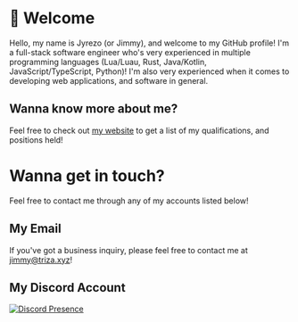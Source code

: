 # 🎉 Welcome

Hello, my name is Jyrezo (or Jimmy), and welcome to my GitHub profile! I'm a full-stack software engineer who's very experienced in multiple programming languages (Lua/Luau, Rust, Java/Kotlin, JavaScript/TypeScript, Python)! I'm also very experienced when it comes to developing web applications, and software in general.

## Wanna know more about me? 

Feel free to check out [my website](https://jyrezo.com) to get a list of my qualifications, and positions held!

# Wanna get in touch?

Feel free to contact me through any of my accounts listed below!

## My Email
If you've got a business inquiry, please feel free to contact me at [jimmy@triza.xyz](mailto:jimmy@triza.xyz)!

## My Discord Account
[![Discord Presence](https://lanyard.cnrad.dev/api/669668229974720513)](https://discord.com/users/669668229974720513)
